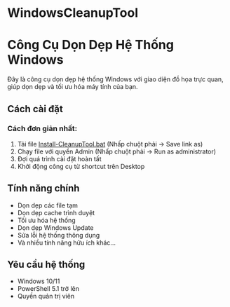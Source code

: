 # WindowsCleanupTool
# Công Cụ Dọn Dẹp Hệ Thống Windows

Đây là công cụ dọn dẹp hệ thống Windows với giao diện đồ họa trực quan, giúp dọn dẹp và tối ưu hóa máy tính của bạn.

## Cách cài đặt

### Cách đơn giản nhất:
1. Tải file [Install-CleanupTool.bat](https://raw.githubusercontent.com/hoangduc981998/WindowsCleanupTool/main/Install-CleanupTool.bat) (Nhấp chuột phải → Save link as)
2. Chạy file với quyền Admin (Nhấp chuột phải → Run as administrator)
3. Đợi quá trình cài đặt hoàn tất
4. Khởi động công cụ từ shortcut trên Desktop

## Tính năng chính
- Dọn dẹp các file tạm
- Dọn dẹp cache trình duyệt
- Tối ưu hóa hệ thống
- Dọn dẹp Windows Update
- Sửa lỗi hệ thống thông dụng
- Và nhiều tính năng hữu ích khác...

## Yêu cầu hệ thống
- Windows 10/11
- PowerShell 5.1 trở lên
- Quyền quản trị viên
